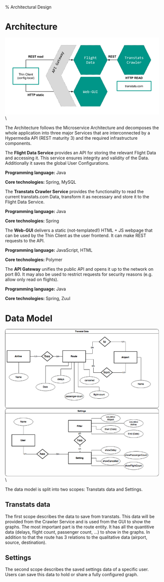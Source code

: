 % Architectural Design

# Architecture

![Architektur Diagramm](architecture.png)\

The Architecture follows the Microservice Architecture and decomposes the whole application into three major Services that are interconnected by a Hypermedia API (REST maturity 3) and the required infrastructure components.

The **Flight Data Service** provides an API for storing the relevant Flight Data and accessing it. This service ensures integrity and validity of the Data. Additionally it saves the global User Configurations.

**Programming language:** Java

**Core technologies:** Spring, MySQL

The **Transtats Crawler Service** provides the functionality to read the current transtats.com Data, transform it as necessary and store it to the Flight Data Service.

**Programming language:** Java

**Core technologies:** Spring

The **Web-GUI** delivers a static (not-templated!) HTML + JS webpage that can be used by the Thin Client as the user frontend. It can make REST requests to the API.

**Programming language:** JavaScript, HTML

**Core technologies:** Polymer

The **API Gateway** unifies the public API and opens it up to the network on port 80. It may also be used to restrict requests for security reasons (e.g. allow only read on flights).

**Programming language:** Java

**Core technologies:** Spring, Zuul

# Data Model

![](model.png)\

The data model is split into two scopes: Transtats data and Settings.

## Transtats data

The first scope describes the data to save from transtats. This data will be provided from the Crawler Service and is used from the GUI to show the graphs. The most important part is the route entity. It has all the quantitive data (delays, flight count, passenger count, ...) to show in the graphs. In addition to that the route has 3 relations to the qualitative data (airport, source, destination).

## Settings

The second scope describes the saved settings data of a specific user. Users can save this data to hold or share a fully configured graph.
